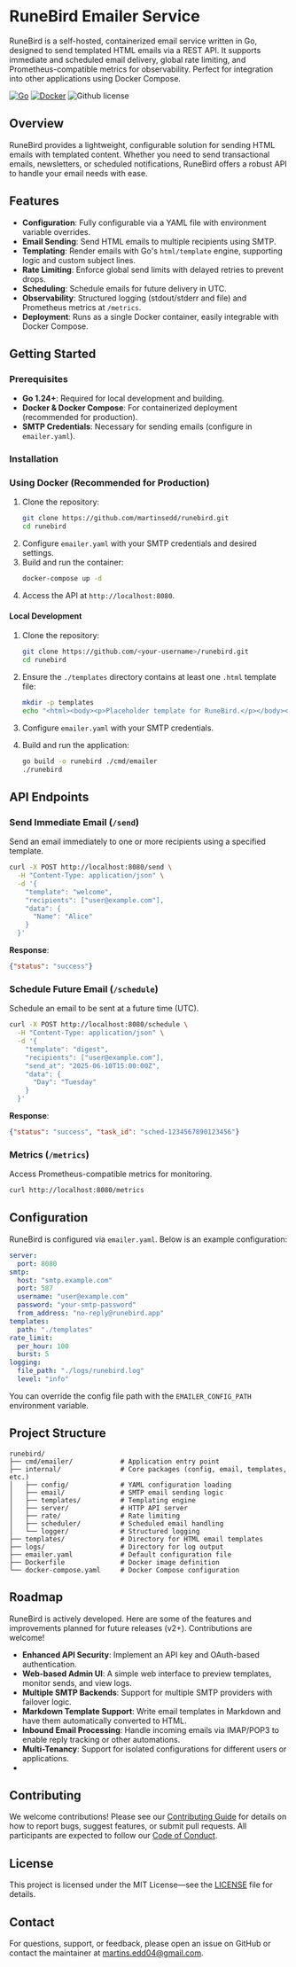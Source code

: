 # RuneBird Emailer Service

RuneBird is a self-hosted, containerized email service written in Go, designed to send templated HTML emails via a REST API.
It supports immediate and scheduled email delivery, global rate limiting, and Prometheus-compatible metrics for observability.
Perfect for integration into other applications using Docker Compose.

[![Go](https://img.shields.io/badge/Go-1.24-blue.svg)](https://golang.org)
[![Docker](https://img.shields.io/badge/Docker-Supported-blue.svg)](https://www.docker.com)
![Github license](https://img.shields.io/github/license/martinsedd/runebird)

## Overview

RuneBird provides a lightweight, configurable solution for sending HTML emails with templated content. Whether you need to send transactional emails, newsletters, or scheduled notifications, RuneBird offers a robust API to handle your email needs with ease.

## Features

- **Configuration**: Fully configurable via a YAML file with environment variable overrides.
- **Email Sending**: Send HTML emails to multiple recipients using SMTP.
- **Templating**: Render emails with Go's `html/template` engine, supporting logic and custom subject lines.
- **Rate Limiting**: Enforce global send limits with delayed retries to prevent drops.
- **Scheduling**: Schedule emails for future delivery in UTC.
- **Observability**: Structured logging (stdout/stderr and file) and Prometheus metrics at `/metrics`.
- **Deployment**: Runs as a single Docker container, easily integrable with Docker Compose.

## Getting Started

### Prerequisites

- **Go 1.24+**: Required for local development and building.
- **Docker & Docker Compose**: For containerized deployment (recommended for production).
- **SMTP Credentials**: Necessary for sending emails (configure in `emailer.yaml`).

### Installation

### Using Docker (Recommended for Production)

1. Clone the repository:
    ```bash
    git clone https://github.com/martinsedd/runebird.git
    cd runebird
    ```
2. Configure `emailer.yaml` with your SMTP credentials and desired settings.
3. Build and run the container:
    ```bash
    docker-compose up -d
    ```
4. Access the API at `http://localhost:8080`.

#### Local Development

1. Clone the repository:
   ```bash
   git clone https://github.com/<your-username>/runebird.git
   cd runebird
   ```

2. Ensure the `./templates` directory contains at least one `.html` template file:
   ```bash
   mkdir -p templates
   echo "<html><body><p>Placeholder template for RuneBird.</p></body></html>" > templates/placeholder.html
   ```

3. Configure `emailer.yaml` with your SMTP credentials.

4. Build and run the application:
   ```bash
   go build -o runebird ./cmd/emailer
   ./runebird
   ```

## API Endpoints

### Send Immediate Email (`/send`)

Send an email immediately to one or more recipients using a specified template.

```bash
curl -X POST http://localhost:8080/send \
  -H "Content-Type: application/json" \
  -d '{
    "template": "welcome",
    "recipients": ["user@example.com"],
    "data": {
      "Name": "Alice"
    }
  }'
```

**Response**:
```json
{"status": "success"}
```

### Schedule Future Email (`/schedule`)

Schedule an email to be sent at a future time (UTC).

```bash
curl -X POST http://localhost:8080/schedule \
  -H "Content-Type: application/json" \
  -d '{
    "template": "digest",
    "recipients": ["user@example.com"],
    "send_at": "2025-06-10T15:00:00Z",
    "data": {
      "Day": "Tuesday"
    }
  }'
```

**Response**:
```json
{"status": "success", "task_id": "sched-1234567890123456"}
```

### Metrics (`/metrics`)

Access Prometheus-compatible metrics for monitoring.

```bash
curl http://localhost:8080/metrics
```

## Configuration

RuneBird is configured via `emailer.yaml`. Below is an example configuration:

```yaml
server:
  port: 8080
smtp:
  host: "smtp.example.com"
  port: 587
  username: "user@example.com"
  password: "your-smtp-password"
  from_address: "no-reply@runebird.app"
templates:
  path: "./templates"
rate_limit:
  per_hour: 100
  burst: 5
logging:
  file_path: "./logs/runebird.log"
  level: "info"
```

You can override the config file path with the `EMAILER_CONFIG_PATH` environment variable.

## Project Structure

```text
runebird/
├── cmd/emailer/            # Application entry point
├── internal/               # Core packages (config, email, templates, etc.)
│   ├── config/             # YAML configuration loading
│   ├── email/              # SMTP email sending logic
│   ├── templates/          # Templating engine
│   ├── server/             # HTTP API server
│   ├── rate/               # Rate limiting
│   ├── scheduler/          # Scheduled email handling
│   └── logger/             # Structured logging
├── templates/              # Directory for HTML email templates
├── logs/                   # Directory for log output
├── emailer.yaml            # Default configuration file
├── Dockerfile              # Docker image definition
└── docker-compose.yaml     # Docker Compose configuration
```

## Roadmap

RuneBird is actively developed. Here are some of the features and improvements planned for future releases (v2+). Contributions are welcome!

-   **Enhanced API Security**: Implement an API key and OAuth-based authentication.
-   **Web-based Admin UI**: A simple web interface to preview templates, monitor sends, and view logs.
-   **Multiple SMTP Backends**: Support for multiple SMTP providers with failover logic.
-   **Markdown Template Support**: Write email templates in Markdown and have them automatically converted to HTML.
-   **Inbound Email Processing**: Handle incoming emails via IMAP/POP3 to enable reply tracking or other automations.
-   **Multi-Tenancy**: Support for isolated configurations for different users or applications.
- 
## Contributing

We welcome contributions! Please see our [Contributing Guide](CONTRIBUTING.md) for details on how to report bugs, suggest features, or submit pull requests. All participants are expected to follow our [Code of Conduct](CODE_OF_CONDUCT.md).

## License

This project is licensed under the MIT License—see the [LICENSE](LICENSE) file for details.

## Contact

For questions, support, or feedback, please open an issue on GitHub or contact the maintainer at [martins.edd04@gmail.com](mailto:martins.edd04@gmail.com).